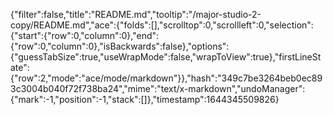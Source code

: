 {"filter":false,"title":"README.md","tooltip":"/major-studio-2-copy/README.md","ace":{"folds":[],"scrolltop":0,"scrollleft":0,"selection":{"start":{"row":0,"column":0},"end":{"row":0,"column":0},"isBackwards":false},"options":{"guessTabSize":true,"useWrapMode":false,"wrapToView":true},"firstLineState":{"row":2,"mode":"ace/mode/markdown"}},"hash":"349c7be3264beb0ec893c3004b040f72f738ba24","mime":"text/x-markdown","undoManager":{"mark":-1,"position":-1,"stack":[]},"timestamp":1644345509826}